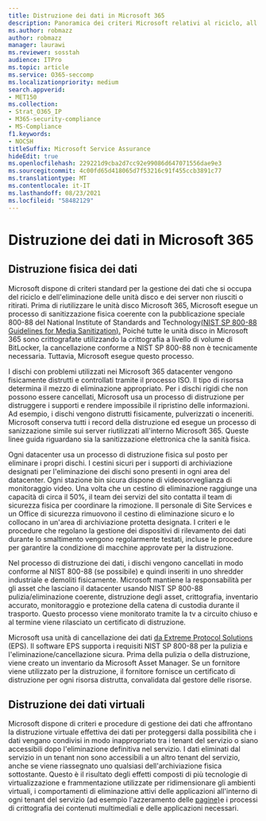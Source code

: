 ```yaml
---
title: Distruzione dei dati in Microsoft 365
description: Panoramica dei criteri Microsoft relativi al riciclo, all'eliminazione o alla distruzione Microsoft 365 unità disco del data center e dei server.
ms.author: robmazz
author: robmazz
manager: laurawi
ms.reviewer: sosstah
audience: ITPro
ms.topic: article
ms.service: O365-seccomp
ms.localizationpriority: medium
search.appverid:
- MET150
ms.collection:
- Strat_O365_IP
- M365-security-compliance
- MS-Compliance
f1.keywords:
- NOCSH
titleSuffix: Microsoft Service Assurance
hideEdit: true
ms.openlocfilehash: 229221d9cba2d7cc92e99086d647071556dae9e3
ms.sourcegitcommit: 4c00fd65d418065d7f53216c91f455ccb3891c77
ms.translationtype: MT
ms.contentlocale: it-IT
ms.lasthandoff: 08/23/2021
ms.locfileid: "58482129"
---
```

# <a name="data-destruction-in-microsoft-365"></a>Distruzione dei dati in Microsoft 365

## <a name="physical-data-destruction"></a>Distruzione fisica dei dati

Microsoft dispone di criteri standard per la gestione dei dati che si occupa del riciclo e dell'eliminazione delle unità disco e dei server non riusciti o ritirati. Prima di riutilizzare le unità disco Microsoft 365, Microsoft esegue un processo di sanitizzazione fisica coerente con la pubblicazione speciale 800-88 del National Institute of Standards and Technology[(NIST SP 800-88 Guidelines for Media Sanitization).](https://nvlpubs.nist.gov/nistpubs/SpecialPublications/NIST.SP.800-88r1.pdf) Poiché tutte le unità disco in Microsoft 365 sono crittografate utilizzando la crittografia a livello di volume di BitLocker, la cancellazione conforme a NIST SP 800-88 non è tecnicamente necessaria. Tuttavia, Microsoft esegue questo processo.

I dischi con problemi utilizzati nei Microsoft 365 datacenter vengono fisicamente distrutti e controllati tramite il processo ISO. Il tipo di risorsa determina il mezzo di eliminazione appropriato. Per i dischi rigidi che non possono essere cancellati, Microsoft usa un processo di distruzione per distruggere i supporti e rendere impossibile il ripristino delle informazioni. Ad esempio, i dischi vengono distrutti fisicamente, pulverizzati o inceneriti. Microsoft conserva tutti i record della distruzione ed esegue un processo di sanizzazione simile sui server riutilizzati all'interno Microsoft 365. Queste linee guida riguardano sia la sanitizzazione elettronica che la sanità fisica.

Ogni datacenter usa un processo di distruzione fisica sul posto per eliminare i propri dischi. I cestini sicuri per i supporti di archiviazione designati per l'eliminazione dei dischi sono presenti in ogni area del datacenter. Ogni stazione bin sicura dispone di videosorveglianza di monitoraggio video. Una volta che un cestino di eliminazione raggiunge una capacità di circa il 50%, il team dei servizi del sito contatta il team di sicurezza fisica per coordinare la rimozione. Il personale di Site Services e un Office di sicurezza rimuovono il cestino di eliminazione sicuro e lo collocano in un'area di archiviazione protetta designata. I criteri e le procedure che regolano la gestione dei dispositivi di rilevamento dei dati durante lo smaltimento vengono regolarmente testati, incluse le procedure per garantire la condizione di macchine approvate per la distruzione.

Nel processo di distruzione dei dati, i dischi vengono cancellati in modo conforme al NIST 800-88 (se possibile) e quindi inseriti in uno shredder industriale e demoliti fisicamente. Microsoft mantiene la responsabilità per gli asset che lasciano il datacenter usando NIST SP 800-88 pulizia/eliminazione coerente, distruzione degli asset, crittografia, inventario accurato, monitoraggio e protezione della catena di custodia durante il trasporto. Questo processo viene monitorato tramite la tv a circuito chiuso e al termine viene rilasciato un certificato di distruzione.

Microsoft usa unità di cancellazione dei dati [da Extreme Protocol Solutions](https://www.enterprisedataerasure.com/) (EPS). Il software EPS supporta i requisiti NIST SP 800-88 per la pulizia e l'eliminazione/cancellazione sicura. Prima della pulizia o della distruzione, viene creato un inventario da Microsoft Asset Manager. Se un fornitore viene utilizzato per la distruzione, il fornitore fornisce un certificato di distruzione per ogni risorsa distrutta, convalidata dal gestore delle risorse.

## <a name="virtual-data-destruction"></a>Distruzione dei dati virtuali

Microsoft dispone di criteri e procedure di gestione dei dati che affrontano la distruzione virtuale effettiva dei dati per proteggersi dalla possibilità che i dati vengano condivisi in modo inappropriato tra i tenant del servizio o siano accessibili dopo l'eliminazione definitiva nel servizio. I dati eliminati dal servizio in un tenant non sono accessibili a un altro tenant del servizio, anche se viene riassegnato uno qualsiasi dell'archiviazione fisica sottostante. Questo è il risultato degli effetti composti di più tecnologie di virtualizzazione e frammentazione utilizzate per ridimensionare gli ambienti virtuali, i comportamenti di eliminazione attivi delle applicazioni all'interno di ogni tenant del servizio (ad esempio l'azzeramento delle [pagine)](/office365/securitycompliance/office-365-exchange-online-data-deletion#page-zeroing)e i processi di crittografia dei contenuti multimediali e delle applicazioni necessari.